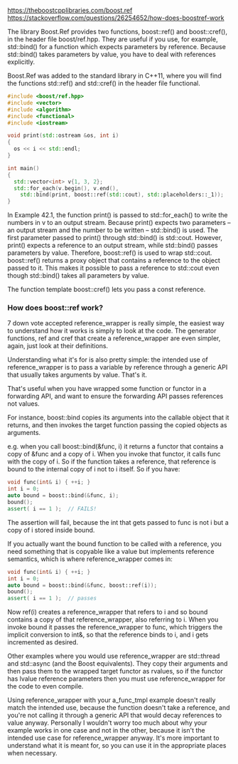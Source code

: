 https://theboostcpplibraries.com/boost.ref  
https://stackoverflow.com/questions/26254652/how-does-boostref-work  

The library Boost.Ref provides two functions, boost::ref() and boost::cref(), in the header file boost/ref.hpp. They are useful if you use, for example, std::bind() for a function which expects parameters by reference. Because std::bind() takes parameters by value, you have to deal with references explicitly.

Boost.Ref was added to the standard library in C++11, where you will find the functions std::ref() and std::cref() in the header file functional.

```cpp
#include <boost/ref.hpp>
#include <vector>
#include <algorithm>
#include <functional>
#include <iostream>

void print(std::ostream &os, int i)
{
  os << i << std::endl;
}

int main()
{
  std::vector<int> v{1, 3, 2};
  std::for_each(v.begin(), v.end(),
    std::bind(print, boost::ref(std::cout), std::placeholders::_1));
}
```

In Example 42.1, the function print() is passed to std::for_each() to write the numbers in v to an output stream. Because print() expects two parameters – an output stream and the number to be written – std::bind() is used. The first parameter passed to print() through std::bind() is std::cout. However, print() expects a reference to an output stream, while std::bind() passes parameters by value. Therefore, boost::ref() is used to wrap std::cout. boost::ref() returns a proxy object that contains a reference to the object passed to it. This makes it possible to pass a reference to std::cout even though std::bind() takes all parameters by value.

The function template boost::cref() lets you pass a const reference.

### How does boost::ref work?


7
down vote
accepted
reference_wrapper is really simple, the easiest way to understand how it works is simply to look at the code. The generator functions, ref and cref that create a reference_wrapper are even simpler, again, just look at their definitions.

Understanding what it's for is also pretty simple: the intended use of reference_wrapper is to pass a variable by reference through a generic API that usually takes arguments by value. That's it.

That's useful when you have wrapped some function or functor in a forwarding API, and want to ensure the forwarding API passes references not values.

For instance, boost::bind copies its arguments into the callable object that it returns, and then invokes the target function passing the copied objects as arguments.

e.g. when you call boost::bind(&func, i) it returns a functor that contains a copy of &func and a copy of i. When you invoke that functor, it calls func with the copy of i. So if the function takes a reference, that reference is bound to the internal copy of i not to i itself. So if you have:

```cpp
void func(int& i) { ++i; }
int i = 0;
auto bound = boost::bind(&func, i);
bound();
assert( i == 1 );  // FAILS!
```

The assertion will fail, because the int that gets passed to func is not i but a copy of i stored inside bound.

If you actually want the bound function to be called with a reference, you need something that is copyable like a value but implements reference semantics, which is where reference_wrapper comes in:

```cpp
void func(int& i) { ++i; }
int i = 0;
auto bound = boost::bind(&func, boost::ref(i));
bound();
assert( i == 1 );  // passes
```

Now ref(i) creates a reference_wrapper<int> that refers to i and so bound contains a copy of that reference_wrapper<int>, also referring to i. When you invoke bound it passes the reference_wrapper<int> to func, which triggers the implicit conversion to int&, so that the reference binds to i, and i gets incremented as desired.

Other examples where you would use reference_wrapper are std::thread and std::async (and the Boost equivalents). They copy their arguments and then pass them to the wrapped target functor as rvalues, so if the functor has lvalue reference parameters then you must use reference_wrapper for the code to even compile.

Using reference_wrapper with your a_func_tmpl example doesn't really match the intended use, because the function doesn't take a reference, and you're not calling it through a generic API that would decay references to value anyway. Personally I wouldn't worry too much about why your example works in one case and not in the other, because it isn't the intended use case for reference_wrapper anyway. It's more important to understand what it is meant for, so you can use it in the appropriate places when necessary.

